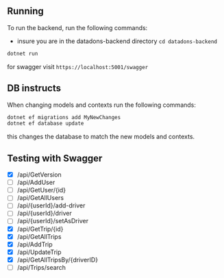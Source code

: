 ## Running

To run the backend, run the following commands:

- insure you are in the datadons-backend directory `cd datadons-backend`

```sh
dotnet run
```

for swagger visit `https://localhost:5001/swagger`

## DB instructs

When changing models and contexts run the following commands:

```sh
dotnet ef migrations add MyNewChanges
dotnet ef database update
```

this changes the database to match the new models and contexts.

## Testing with Swagger

-[x] /api/GetVersion
-[ ] /api/AddUser
-[ ] /api/GetUser/{id}
-[ ] /api/GetAllUsers
-[ ] /api/{userId}/add-driver
-[ ] /api/{userId}/driver
-[ ] /api/{userId}/setAsDriver
-[x] /api/GetTrip/{id}
-[x] /api/GetAllTrips
-[x] /api/AddTrip
-[x] /api/UpdateTrip
-[x] /api/GetAllTripsBy/{driverID}
-[ ] /api/Trips/search